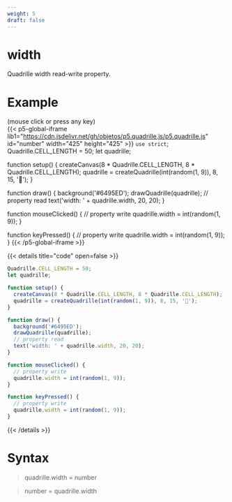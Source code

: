 ```yaml
---
weight: 5
draft: false
---
```


# width

Quadrille width read-write property.

# Example

(mouse click or press any key)  
{{< p5-global-iframe lib1="https://cdn.jsdelivr.net/gh/objetos/p5.quadrille.js/p5.quadrille.js" id="number" width="425" height="425" >}}
`use strict`;
Quadrille.CELL_LENGTH = 50;
let quadrille;

function setup() {
  createCanvas(8 * Quadrille.CELL_LENGTH, 8 * Quadrille.CELL_LENGTH);
  quadrille = createQuadrille(int(random(1, 9)), 8, 15, '🐒');
}

function draw() {
  background('#6495ED');
  drawQuadrille(quadrille);
  // property read
  text('width: ' + quadrille.width, 20, 20);
}

function mouseClicked() {
  // property write
  quadrille.width = int(random(1, 9));
}

function keyPressed() {
  // property write
  quadrille.width = int(random(1, 9));
}
{{< /p5-global-iframe >}}

{{< details title="code" open=false >}}
```js
Quadrille.CELL_LENGTH = 50;
let quadrille;

function setup() {
  createCanvas(8 * Quadrille.CELL_LENGTH, 8 * Quadrille.CELL_LENGTH);
  quadrille = createQuadrille(int(random(1, 9)), 8, 15, '🐒');
}

function draw() {
  background('#6495ED');
  drawQuadrille(quadrille);
  // property read
  text('width: ' + quadrille.width, 20, 20);
}

function mouseClicked() {
  // property write
  quadrille.width = int(random(1, 9));
}

function keyPressed() {
  // property write
  quadrille.width = int(random(1, 9));
}
```
{{< /details >}}

# Syntax

> quadrille.width = number

> number = quadrille.width